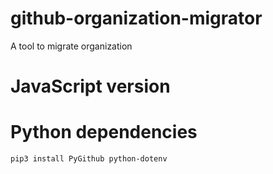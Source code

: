 # github-organization-migrator
A tool to migrate organization

# JavaScript version



# Python dependencies

```
pip3 install PyGithub python-dotenv
```